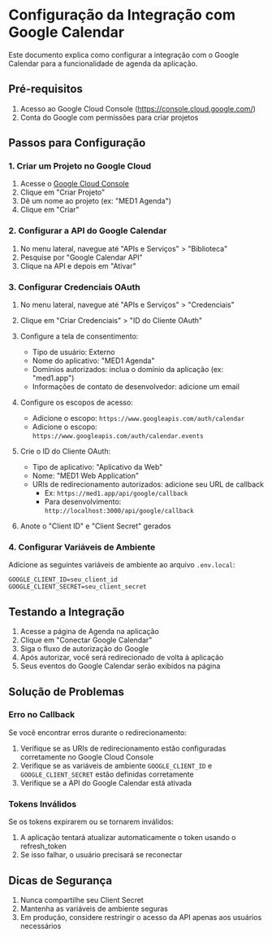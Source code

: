 # Configuração da Integração com Google Calendar

Este documento explica como configurar a integração com o Google Calendar para a funcionalidade de agenda da aplicação.

## Pré-requisitos

1. Acesso ao Google Cloud Console (https://console.cloud.google.com/)
2. Conta do Google com permissões para criar projetos

## Passos para Configuração

### 1. Criar um Projeto no Google Cloud

1. Acesse o [Google Cloud Console](https://console.cloud.google.com/)
2. Clique em "Criar Projeto"
3. Dê um nome ao projeto (ex: "MED1 Agenda")
4. Clique em "Criar"

### 2. Configurar a API do Google Calendar

1. No menu lateral, navegue até "APIs e Serviços" > "Biblioteca"
2. Pesquise por "Google Calendar API"
3. Clique na API e depois em "Ativar"

### 3. Configurar Credenciais OAuth

1. No menu lateral, navegue até "APIs e Serviços" > "Credenciais"
2. Clique em "Criar Credenciais" > "ID do Cliente OAuth"
3. Configure a tela de consentimento:
   - Tipo de usuário: Externo
   - Nome do aplicativo: "MED1 Agenda"
   - Domínios autorizados: inclua o domínio da aplicação (ex: "med1.app")
   - Informações de contato de desenvolvedor: adicione um email

4. Configure os escopos de acesso:
   - Adicione o escopo: `https://www.googleapis.com/auth/calendar`
   - Adicione o escopo: `https://www.googleapis.com/auth/calendar.events`

5. Crie o ID do Cliente OAuth:
   - Tipo de aplicativo: "Aplicativo da Web"
   - Nome: "MED1 Web Application"
   - URIs de redirecionamento autorizados: adicione seu URL de callback
     - Ex: `https://med1.app/api/google/callback`
     - Para desenvolvimento: `http://localhost:3000/api/google/callback`

6. Anote o "Client ID" e "Client Secret" gerados

### 4. Configurar Variáveis de Ambiente

Adicione as seguintes variáveis de ambiente ao arquivo `.env.local`:

```
GOOGLE_CLIENT_ID=seu_client_id
GOOGLE_CLIENT_SECRET=seu_client_secret
```

## Testando a Integração

1. Acesse a página de Agenda na aplicação
2. Clique em "Conectar Google Calendar"
3. Siga o fluxo de autorização do Google
4. Após autorizar, você será redirecionado de volta à aplicação
5. Seus eventos do Google Calendar serão exibidos na página

## Solução de Problemas

### Erro no Callback

Se você encontrar erros durante o redirecionamento:

1. Verifique se as URIs de redirecionamento estão configuradas corretamente no Google Cloud Console
2. Verifique se as variáveis de ambiente `GOOGLE_CLIENT_ID` e `GOOGLE_CLIENT_SECRET` estão definidas corretamente
3. Verifique se a API do Google Calendar está ativada

### Tokens Inválidos

Se os tokens expirarem ou se tornarem inválidos:

1. A aplicação tentará atualizar automaticamente o token usando o refresh_token
2. Se isso falhar, o usuário precisará se reconectar

## Dicas de Segurança

1. Nunca compartilhe seu Client Secret
2. Mantenha as variáveis de ambiente seguras
3. Em produção, considere restringir o acesso da API apenas aos usuários necessários 